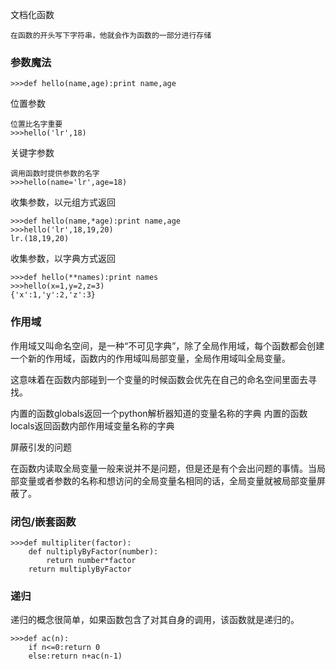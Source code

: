 
文档化函数
```
在函数的开头写下字符串，他就会作为函数的一部分进行存储
```

### 参数魔法
```
>>>def hello(name,age):print name,age
```

位置参数
```
位置比名字重要
>>>hello('lr',18)
```

关键字参数
```
调用函数时提供参数的名字
>>>hello(name='lr',age=18)
```

收集参数，以元组方式返回
```
>>>def hello(name,*age):print name,age
>>>hello('lr',18,19,20)
lr.(18,19,20)
```

收集参数，以字典方式返回
```
>>>def hello(**names):print names
>>>hello(x=1,y=2,z=3)
{'x':1,'y':2,'z':3}
```

### 作用域
作用域又叫命名空间，是一种“不可见字典”，除了全局作用域，每个函数都会创建一个新的作用域，函数内的作用域叫局部变量，全局作用域叫全局变量。

这意味着在函数内部碰到一个变量的时候函数会优先在自己的命名空间里面去寻找。

内置的函数globals返回一个python解析器知道的变量名称的字典
内置的函数locals返回函数内部作用域变量名称的字典

屏蔽引发的问题

在函数内读取全局变量一般来说并不是问题，但是还是有个会出问题的事情。当局部变量或者参数的名称和想访问的全局变量名相同的话，全局变量就被局部变量屏蔽了。


### 闭包/嵌套函数
```
>>>def multipliter(factor):
    def nultiplyByFactor(number):
        return number*factor
    return multiplyByFactor
```

### 递归

递归的概念很简单，如果函数包含了对其自身的调用，该函数就是递归的。
```
>>>def ac(n):
    if n<=0:return 0
    else:return n+ac(n-1)
```
